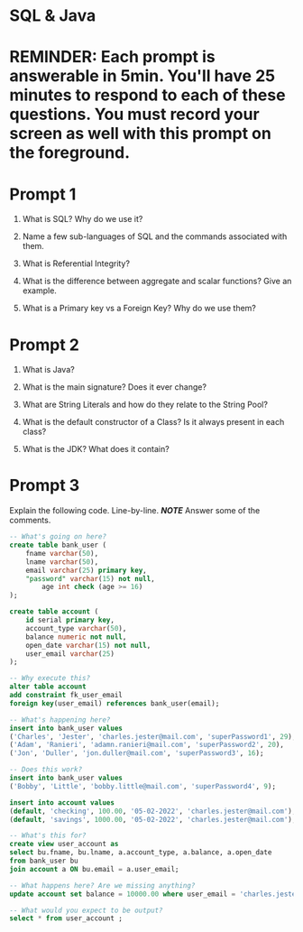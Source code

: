 # SQL & Java

# REMINDER: Each prompt is answerable in 5min. You'll have 25 minutes to respond to each of these questions. You must record your screen as well with this prompt on the foreground.

# Prompt 1

1. What is SQL? Why do we use it?

2. Name a few sub-languages of SQL and the commands associated with them.

3. What is Referential Integrity?

4. What is the difference between aggregate and scalar functions? Give an example.

5. What is a Primary key vs a Foreign Key? Why do we use them?

# Prompt 2

1. What is Java?

2. What is the main signature? Does it ever change?

3. What are String Literals and how do they relate to the String Pool?

4. What is the default constructor of a Class? Is it always present in each class?

5. What is the JDK? What does it contain?

# Prompt 3

Explain the following code. Line-by-line. **_NOTE_** Answer some of the comments.

```sql
-- What's going on here?
create table bank_user (
	fname varchar(50),
	lname varchar(50),
	email varchar(25) primary key,
	"password" varchar(15) not null,
    	age int check (age >= 16)
);

create table account (
	id serial primary key,
	account_type varchar(50),
	balance numeric not null,
    open_date varchar(15) not null,
    user_email varchar(25)
);

-- Why execute this?
alter table account
add constraint fk_user_email
foreign key(user_email) references bank_user(email);

-- What's happening here?
insert into bank_user values
('Charles', 'Jester', 'charles.jester@mail.com', 'superPassword1', 29),
('Adam', 'Ranieri', 'adamn.ranieri@mail.com', 'superPassword2', 20),
('Jon', 'Duller', 'jon.duller@mail.com', 'superPassword3', 16);

-- Does this work?
insert into bank_user values
('Bobby', 'Little', 'bobby.little@mail.com', 'superPassword4', 9);

insert into account values
(default, 'checking', 100.00, '05-02-2022', 'charles.jester@mail.com'),
(default, 'savings', 1000.00, '05-02-2022', 'charles.jester@mail.com');

-- What's this for?
create view user_account as
select bu.fname, bu.lname, a.account_type, a.balance, a.open_date
from bank_user bu
join account a ON bu.email = a.user_email;

-- What happens here? Are we missing anything?
update account set balance = 10000.00 where user_email = 'charles.jester@mail.com';

-- What would you expect to be output?
select * from user_account ;
```
